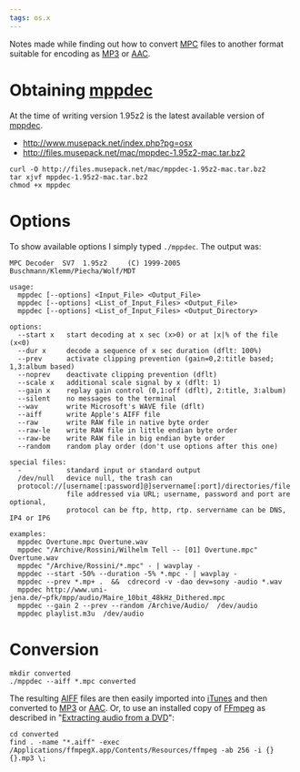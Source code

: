 ```yaml
---
tags: os.x
---
```


Notes made while finding out how to convert [MPC](/wiki/MPC) files to another format suitable for encoding as [MP3](/wiki/MP3) or [AAC](/wiki/AAC).

# Obtaining [mppdec](/wiki/mppdec)

At the time of writing version 1.95z2 is the latest available version of [mppdec](/wiki/mppdec).

-   <http://www.musepack.net/index.php?pg=osx>
-   <http://files.musepack.net/mac/mppdec-1.95z2-mac.tar.bz2>

<!-- -->

    curl -O http://files.musepack.net/mac/mppdec-1.95z2-mac.tar.bz2
    tar xjvf mppdec-1.95z2-mac.tar.bz2
    chmod +x mppdec

# Options

To show available options I simply typed `./mppdec`. The output was:

    MPC Decoder  SV7  1.95z2     (C) 1999-2005 Buschmann/Klemm/Piecha/Wolf/MDT
         
    usage:
      mppdec [--options] <Input_File> <Output_File>
      mppdec [--options] <List_of_Input_Files> <Output_File>
      mppdec [--options] <List_of_Input_Files> <Output_Directory>

    options:
      --start x   start decoding at x sec (x>0) or at |x|% of the file (x<0)
      --dur x     decode a sequence of x sec duration (dflt: 100%)
      --prev      activate clipping prevention (gain=0,2:title based; 1,3:album based)
      --noprev    deactivate clipping prevention (dflt)
      --scale x   additional scale signal by x (dflt: 1)
      --gain x    replay gain control (0,1:off (dflt), 2:title, 3:album)
      --silent    no messages to the terminal
      --wav       write Microsoft's WAVE file (dflt)
      --aiff      write Apple's AIFF file
      --raw       write RAW file in native byte order
      --raw-le    write RAW file in little endian byte order
      --raw-be    write RAW file in big endian byte order
      --random    random play order (don't use options after this one)

    special files:
      -           standard input or standard output
      /dev/null   device null, the trash can
      protocol://[username[:password]@]servername[:port]/directories/file
                  file addressed via URL; username, password and port are optional,
                  protocol can be ftp, http, rtp. servername can be DNS, IP4 or IP6

    examples:
      mppdec Overtune.mpc Overtune.wav
      mppdec "/Archive/Rossini/Wilhelm Tell -- [01] Overtune.mpc" Overtune.wav
      mppdec "/Archive/Rossini/*.mpc" - | wavplay -
      mppdec --start -50% --duration -5% *.mpc - | wavplay -
      mppdec --prev *.mp+ .  &&  cdrecord -v -dao dev=sony -audio *.wav
      mppdec http://www.uni-jena.de/~pfk/mpp/audio/Maire_10bit_48kHz_Dithered.mpc
      mppdec --gain 2 --prev --random /Archive/Audio/  /dev/audio
      mppdec playlist.m3u  /dev/audio

# Conversion

    mkdir converted
    ./mppdec --aiff *.mpc converted

The resulting [AIFF](/wiki/AIFF) files are then easily imported into [iTunes](/wiki/iTunes) and then converted to [MP3](/wiki/MP3) or [AAC](/wiki/AAC). Or, to use an installed copy of [FFmpeg](/wiki/FFmpeg) as described in "[Extracting audio from a DVD](/wiki/Extracting_audio_from_a_DVD)":

    cd converted
    find . -name "*.aiff" -exec /Applications/ffmpegX.app/Contents/Resources/ffmpeg -ab 256 -i {} {}.mp3 \;
